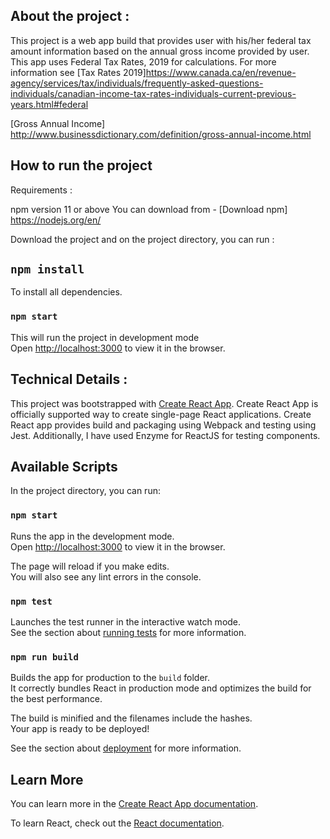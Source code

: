## About the project :
This project is a web app build that provides user with his/her federal tax amount information based on the annual gross income provided by user. This app uses Federal Tax Rates, 2019 for calculations.
For more information see 
[Tax Rates 2019]https://www.canada.ca/en/revenue-agency/services/tax/individuals/frequently-asked-questions-individuals/canadian-income-tax-rates-individuals-current-previous-years.html#federal

[Gross Annual Income] http://www.businessdictionary.com/definition/gross-annual-income.html 


## How to run the project

Requirements : 

npm version 11 or above
You can download from - [Download npm] https://nodejs.org/en/


Download the project and on the project directory, you can run :

## `npm install`
To install all dependencies.

### `npm start`

This will run the project in development mode <br/>
Open [http://localhost:3000](http://localhost:3000) to view it in the browser.


## Technical Details : 
This project was bootstrapped with [Create React App](https://github.com/facebook/create-react-app).
Create React App is officially supported way to create single-page React applications. Create React app provides build and packaging using Webpack and testing using Jest.
Additionally, I have used Enzyme for ReactJS for testing components.

## Available Scripts

In the project directory, you can run:

### `npm start`

Runs the app in the development mode.<br />
Open [http://localhost:3000](http://localhost:3000) to view it in the browser.

The page will reload if you make edits.<br />
You will also see any lint errors in the console.

### `npm test`

Launches the test runner in the interactive watch mode.<br />
See the section about [running tests](https://facebook.github.io/create-react-app/docs/running-tests) for more information.

### `npm run build`

Builds the app for production to the `build` folder.<br />
It correctly bundles React in production mode and optimizes the build for the best performance.

The build is minified and the filenames include the hashes.<br />
Your app is ready to be deployed!

See the section about [deployment](https://facebook.github.io/create-react-app/docs/deployment) for more information.

## Learn More

You can learn more in the [Create React App documentation](https://facebook.github.io/create-react-app/docs/getting-started).

To learn React, check out the [React documentation](https://reactjs.org/).


